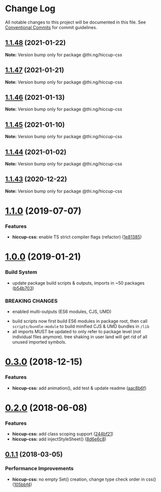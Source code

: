 # Change Log

All notable changes to this project will be documented in this file.
See [Conventional Commits](https://conventionalcommits.org) for commit guidelines.

## [1.1.48](https://github.com/thi-ng/umbrella/compare/@thi.ng/hiccup-css@1.1.47...@thi.ng/hiccup-css@1.1.48) (2021-01-22)

**Note:** Version bump only for package @thi.ng/hiccup-css





## [1.1.47](https://github.com/thi-ng/umbrella/compare/@thi.ng/hiccup-css@1.1.46...@thi.ng/hiccup-css@1.1.47) (2021-01-21)

**Note:** Version bump only for package @thi.ng/hiccup-css





## [1.1.46](https://github.com/thi-ng/umbrella/compare/@thi.ng/hiccup-css@1.1.45...@thi.ng/hiccup-css@1.1.46) (2021-01-13)

**Note:** Version bump only for package @thi.ng/hiccup-css





## [1.1.45](https://github.com/thi-ng/umbrella/compare/@thi.ng/hiccup-css@1.1.44...@thi.ng/hiccup-css@1.1.45) (2021-01-10)

**Note:** Version bump only for package @thi.ng/hiccup-css





## [1.1.44](https://github.com/thi-ng/umbrella/compare/@thi.ng/hiccup-css@1.1.43...@thi.ng/hiccup-css@1.1.44) (2021-01-02)

**Note:** Version bump only for package @thi.ng/hiccup-css





## [1.1.43](https://github.com/thi-ng/umbrella/compare/@thi.ng/hiccup-css@1.1.42...@thi.ng/hiccup-css@1.1.43) (2020-12-22)

**Note:** Version bump only for package @thi.ng/hiccup-css





# [1.1.0](https://github.com/thi-ng/umbrella/compare/@thi.ng/hiccup-css@1.0.19...@thi.ng/hiccup-css@1.1.0) (2019-07-07)

### Features

* **hiccup-css:** enable TS strict compiler flags (refactor) ([1e81385](https://github.com/thi-ng/umbrella/commit/1e81385))

# [1.0.0](https://github.com/thi-ng/umbrella/compare/@thi.ng/hiccup-css@0.3.5...@thi.ng/hiccup-css@1.0.0) (2019-01-21)

### Build System

* update package build scripts & outputs, imports in ~50 packages ([b54b703](https://github.com/thi-ng/umbrella/commit/b54b703))

### BREAKING CHANGES

* enabled multi-outputs (ES6 modules, CJS, UMD)

- build scripts now first build ES6 modules in package root, then call
  `scripts/bundle-module` to build minified CJS & UMD bundles in `/lib`
- all imports MUST be updated to only refer to package level
  (not individual files anymore). tree shaking in user land will get rid of
  all unused imported symbols.

# [0.3.0](https://github.com/thi-ng/umbrella/compare/@thi.ng/hiccup-css@0.2.32...@thi.ng/hiccup-css@0.3.0) (2018-12-15)

### Features

* **hiccup-css:** add animation(), add test & update readme ([aac8b6f](https://github.com/thi-ng/umbrella/commit/aac8b6f))

<a name="0.2.0"></a>
# [0.2.0](https://github.com/thi-ng/umbrella/compare/@thi.ng/hiccup-css@0.1.24...@thi.ng/hiccup-css@0.2.0) (2018-06-08)

### Features

* **hiccup-css:** add class scoping support ([244bf21](https://github.com/thi-ng/umbrella/commit/244bf21))
* **hiccup-css:** add injectStyleSheet() ([8d6e6c8](https://github.com/thi-ng/umbrella/commit/8d6e6c8))

<a name="0.1.1"></a>
## [0.1.1](https://github.com/thi-ng/umbrella/compare/@thi.ng/hiccup-css@0.1.0...@thi.ng/hiccup-css@0.1.1) (2018-03-05)

### Performance Improvements

* **hiccup-css:** no empty Set() creation, change type check order in css() ([105bbf4](https://github.com/thi-ng/umbrella/commit/105bbf4))
